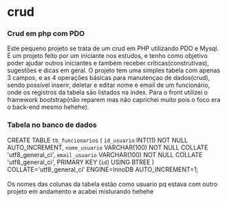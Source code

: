 # crud
<h3>Crud em php com PDO</h3>

Este pequeno projeto se trata de um crud em PHP utilizando PDO e Mysql. 
É um projeto feito por um iniciante nos estudos, e tenho como objetivo poder ajudar outros iniciantes e também receber críticas(construtivas), sugestões e dicas em geral.
O projeto tem uma simples tabela com apenas 3 campos, e as 4 operações básicas para manutençao de dados(crud), sendo possível inserir, deletar e editar nome e email de um
funcionário, onde os registros da tabela são listados na index. Para o front utilizei o framework bootstrap(não reparem mas não caprichei muito pois o foco era o back-end mesmo
hehehe).

<h3>Tabela no banco de dados</h3>

CREATE TABLE `tb_funcionarios` (
  	`id_usuario` INT(11) NOT NULL AUTO_INCREMENT,
  	`nome_usuario` VARCHAR(100) NOT NULL COLLATE 'utf8_general_ci',
  	`email_usuario` VARCHAR(100) NOT NULL COLLATE 'utf8_general_ci',
  	PRIMARY KEY (`id`) USING BTREE
  )
  COLLATE='utf8_general_ci'
  ENGINE=InnoDB
  AUTO_INCREMENT=1;<br><br>
 Os nomes das colunas da tabela estão como usuario pq estava com outro projeto em andamento e acabei misturando hehehe

